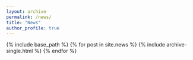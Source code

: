 ```yaml
---
layout: archive
permalink: /news/
title: "News"
author_profile: true
---
```


{% include base_path %}
{% for post in site.news %}
  {% include archive-single.html %}
{% endfor %}

